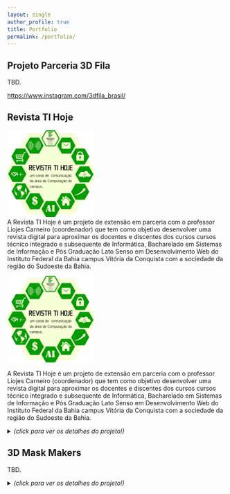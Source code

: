 ```yaml
---
layout: single
author_profile: true
title: Portfolio
permalink: /portfolio/
---
```


## Projeto Parceria 3D Fila

TBD.

https://www.instagram.com/3dfila_brasil/

## Revista TI Hoje


<body>
    <div class="container">
      <div class="image">
        <a href="https://www.youtube.com/@RevistaTIHoje/"><img src="/images/revista_ti.png" alt="IFBA" style="height: 200px;"/></a>
      </div>
      <div class="text">
        A Revista TI Hoje é um projeto de extensão em parceria com o professor Liojes Carneiro (coordenador) que tem como objetivo desenvolver uma revista digital para aproximar os docentes e discentes dos cursos cursos técnico integrado e subsequente de Informática, Bacharelado em Sistemas de Informação e Pós Graduação Lato Senso em Desenvolvimento Web do Instituto Federal da Bahia campus Vitória da Conquista com a sociedade da região do Sudoeste da Bahia.
      </div>
    </div>
</body>


<a href="https://www.youtube.com/@RevistaTIHoje/"><img src="/images/revista_ti.png" alt="IFBA" style="height: 200px;"/></a>

A Revista TI Hoje é um projeto de extensão em parceria com o professor Liojes Carneiro (coordenador) que tem como objetivo desenvolver uma revista digital para aproximar os docentes e discentes dos cursos cursos técnico integrado e subsequente de Informática, Bacharelado em Sistemas de Informação e Pós Graduação Lato Senso em Desenvolvimento Web do Instituto Federal da Bahia campus Vitória da Conquista com a sociedade da região do Sudoeste da Bahia.

<details>
  <summary> <b> </b> <i>(click para ver os detalhes do projeto!)</i> </summary>
  <b>Links do projeto:</b>
    <ol>
      <li><a href="https://www.youtube.com/@RevistaTIHoje">Canal no YouTube</a></li>
      <li><a href="https://www.instagram.com/revistatihoje/">Instagram da Revista</a></li>
    </ol>
 <b>Equipe Executora:</b>
    <ol>
      <li>Liojes Carneiro (coordenador)</li>
      <li>Crescencio Lima (docente)</li>
      <li>Leonardo Campos (docente)</li>
      <li>Cláudio Oliveira (docente)</li>
      <li>Pablo Matos (docente)</li>
      <li>Pablo Matos (docente)</li>
      <li>Rafael Freire (discente)</li>
      <li>Ricardo Silva (discente)</li>
      <li>Flávio Porto (discente)</li>
      <li>Danilo Lacerda (discente)</li>
    </ol>
</details>


## 3D Mask Makers

TBD.

<details>
  <summary> <b> </b> <i>(click para ver os detalhes do projeto!)</i> </summary>

  <br/>
  <b>Links</b>
    <ol>
      <li>https://www.instagram.com/3dmaskmakers/</li>
      <li>https://portal.ifba.edu.br/conquista/noticias-2/ifba-participa-de-projeto-para-producao-de-mascaras-com-impressoras-3d</li>
      <li>https://portal.ifba.edu.br/noticias/2020/campus-vitoria-da-conquista-inicia-producao-de-mascaras-com-impressoras-3d-para-o-combate-a-covid-19</li>
    </ol>
  <br/>      
</details>